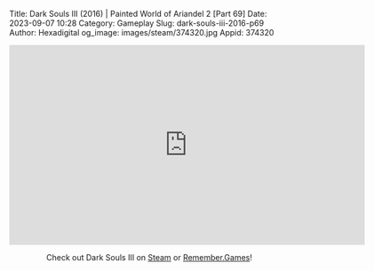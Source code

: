 Title: Dark Souls III (2016) | Painted World of Ariandel 2 [Part 69]
Date: 2023-09-07 10:28
Category: Gameplay
Slug: dark-souls-iii-2016-p69
Author: Hexadigital
og_image: images/steam/374320.jpg
Appid: 374320

<center><iframe src="https://www.youtube.com/embed/8silqln4DJI?feature=oembed" allow="accelerometer; autoplay; encrypted-media; gyroscope; picture-in-picture" width="640" height="360" frameborder="0"></iframe>

Check out Dark Souls III on [Steam](https://store.steampowered.com/app/374320/?curator_clanid=34633900) or [Remember.Games](https://remember.games/game/340/dark-souls-iii/)!</center>